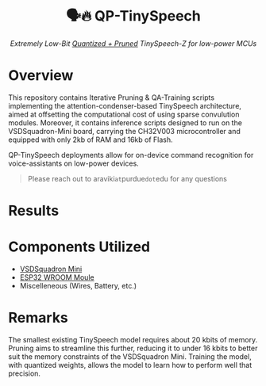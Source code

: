 <div align="center">

# 🗣️🔥 QP-TinySpeech

*Extremely Low-Bit <ins>Quantized + Pruned</ins> TinySpeech-Z for low-power MCUs*

</div>

# Overview 

This repository contains Iterative Pruning & QA-Training scripts implementing the attention-condenser-based TinySpeech architecture, aimed at offsetting the computational cost of using sparse convulution modules. Moreover, it contains inference scripts designed to run on the VSDSquadron-Mini board, carrying the CH32V003 microcontroller and equipped with only 2kb of RAM and 16kb of Flash.

QP-TinySpeech deployments allow for on-device command recognition for voice-assistants on low-power devices. 

> Please reach out to araviki`at`purdue`dot`edu for any questions 

# Results 

# Components Utilized 

- [VSDSquadron Mini](https://www.vlsisystemdesign.com/vsdsquadronmini/)
- [ESP32 WROOM Moule](https://www.espressif.com/en/products/socs/esp32) 
- Miscelleneous (Wires, Battery, etc.)

# Remarks

The smallest existing TinySpeech model requires about 20 kbits of memory. Pruning aims to streamline this further, reducing it to under 16 kbits to better suit the memory constraints of the VSDSquadron Mini. Training the model, with quantized weights, allows the model to learn how to perform well that precision. 




